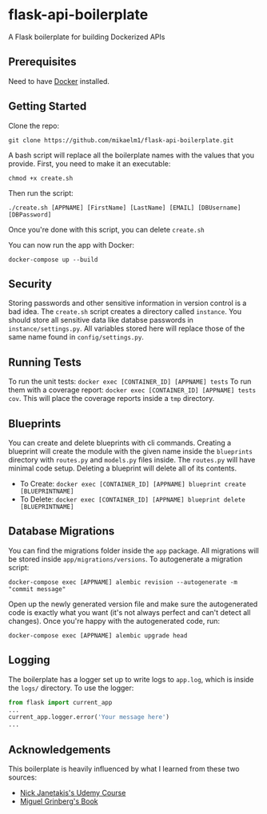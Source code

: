 # flask-api-boilerplate
A Flask boilerplate for building Dockerized APIs

## Prerequisites

Need to have [Docker](https://docs.docker.com/engine/installation/) installed.

## Getting Started
Clone the repo:
```
git clone https://github.com/mikaelm1/flask-api-boilerplate.git
```
A bash script will replace all the boilerplate names with the values that you provide. First, you need to make it an executable:
```
chmod +x create.sh
```
Then run the script:
```
./create.sh [APPNAME] [FirstName] [LastName] [EMAIL] [DBUsername] [DBPassword]
```

Once you're done with this script, you can delete `create.sh`

You can now run the app with Docker:
```
docker-compose up --build
```

## Security
Storing passwords and other sensitive information in version control is a bad idea. The `create.sh` script creates a directory called `instance`. You should store all sensitive data like databse passwords in `instance/settings.py`. All variables stored here will replace those of the same name found in `config/settings.py`.

## Running Tests
To run the unit tests: `docker exec [CONTAINER_ID] [APPNAME] tests`
To run them with a coverage report: `docker exec [CONTAINER_ID] [APPNAME] tests cov`. This will place the coverage reports inside a `tmp` directory. 

## Blueprints
You can create and delete blueprints with cli commands. Creating a blueprint will create the module with the given name inside the `blueprints` directory with `routes.py` and `models.py` files inside. The `routes.py` will have minimal code setup. Deleting a blueprint will delete all of its contents.

- To Create: `docker exec [CONTAINER_ID] [APPNAME] blueprint create [BLUEPRINTNAME]`
- To Delete: `docker exec [CONTAINER_ID] [APPNAME] blueprint delete [BLUEPRINTNAME]`

## Database Migrations
You can find the migrations folder inside the `app` package. All migrations will be stored inside `app/migrations/versions`. To autogenerate a migration script:
```
docker-compose exec [APPNAME] alembic revision --autogenerate -m "commit message"
```
Open up the newly generated version file and make sure the autogenerated code is exactly what you want (it's not always perfect and can't detect all changes). Once you're happy with the autogenerated code, run:
```
docker-compose exec [APPNAME] alembic upgrade head
```

## Logging
The boilerplate has a logger set up to write logs to `app.log`, which is inside the `logs/` directory. To use the logger:
```python
from flask import current_app
...
current_app.logger.error('Your message here')
...
```

## Acknowledgements
This boilerplate is heavily influenced by what I learned from these two sources:
- [Nick Janetakis's Udemy Course](https://nickjanetakis.com/courses/build-a-saas-app-with-flask)
- [Miguel Grinberg's Book](https://www.amazon.com/Flask-Web-Development-Developing-Applications/dp/1449372627/ref=sr_1_2?ie=UTF8&qid=1491529179&sr=8-2&keywords=flask+book)
